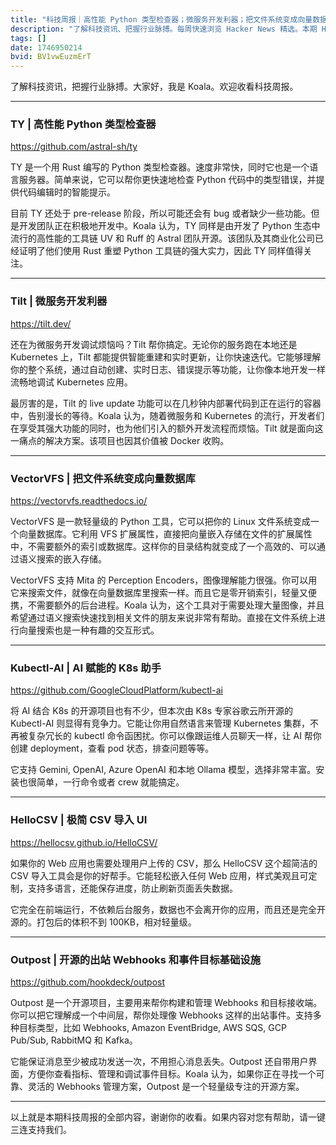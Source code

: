 ```yaml
---
title: "科技周报｜高性能 Python 类型检查器；微服务开发利器；把文件系统变成向量数据库"
description: "了解科技资讯、把握行业脉搏。每周快速浏览 Hacker News 精选。本期 Hacker Newsletter 地址：https://buttondown.com/hacker-newsletter/archive/hacker-newsletter-745/"
tags: []
date: 1746950214
bvid: BV1vwEuzmErT
---
```

了解科技资讯，把握行业脉搏。大家好，我是 Koala。欢迎收看科技周报。

---

### TY | 高性能 Python 类型检查器
https://github.com/astral-sh/ty

TY 是一个用 Rust 编写的 Python 类型检查器。速度非常快，同时它也是一个语言服务器。简单来说，它可以帮你更快速地检查 Python 代码中的类型错误，并提供代码编辑时的智能提示。

目前 TY 还处于 pre-release 阶段，所以可能还会有 bug 或者缺少一些功能。但是开发团队正在积极地开发中。Koala 认为，TY 同样是由开发了 Python 生态中流行的高性能的工具链 UV 和 Ruff 的 Astral 团队开源。该团队及其商业化公司已经证明了他们使用 Rust 重塑 Python 工具链的强大实力，因此 TY 同样值得关注。

---

### Tilt | 微服务开发利器
https://tilt.dev/

还在为微服务开发调试烦恼吗？Tilt 帮你搞定。无论你的服务跑在本地还是 Kubernetes 上，Tilt 都能提供智能重建和实时更新，让你快速迭代。它能够理解你的整个系统，通过自动创建、实时日志、错误提示等功能，让你像本地开发一样流畅地调试 Kubernetes 应用。

最厉害的是，Tilt 的 live update 功能可以在几秒钟内部署代码到正在运行的容器中，告别漫长的等待。Koala 认为，随着微服务和 Kubernetes 的流行，开发者们在享受其强大功能的同时，也为他们引入的额外开发流程而烦恼。Tilt 就是面向这一痛点的解决方案。该项目也因其价值被 Docker 收购。

---

### VectorVFS | 把文件系统变成向量数据库
https://vectorvfs.readthedocs.io/

VectorVFS 是一款轻量级的 Python 工具，它可以把你的 Linux 文件系统变成一个向量数据库。它利用 VFS 扩展属性，直接把向量嵌入存储在文件的扩展属性中，不需要额外的索引或数据库。这样你的目录结构就变成了一个高效的、可以通过语义搜索的嵌入存储。

VectorVFS 支持 Mita 的 Perception Encoders，图像理解能力很强。你可以用它来搜索文件，就像在向量数据库里搜索一样。而且它是零开销索引，轻量又便携，不需要额外的后台进程。Koala 认为，这个工具对于需要处理大量图像，并且希望通过语义搜索快速找到相关文件的朋友来说非常有帮助。直接在文件系统上进行向量搜索也是一种有趣的交互形式。

---

### Kubectl-AI | AI 赋能的 K8s 助手
https://github.com/GoogleCloudPlatform/kubectl-ai

将 AI 结合 K8s 的开源项目也有不少，但本次由 K8s 专家谷歌云所开源的 Kubectl-AI 则显得有竞争力。它能让你用自然语言来管理 Kubernetes 集群，不再被复杂冗长的 kubectl 命令函困扰。你可以像跟运维人员聊天一样，让 AI 帮你创建 deployment，查看 pod 状态，排查问题等等。

它支持 Gemini, OpenAI, Azure OpenAI 和本地 Ollama 模型，选择非常丰富。安装也很简单，一行命令或者 crew 就能搞定。

---

### HelloCSV | 极简 CSV 导入 UI
https://hellocsv.github.io/HelloCSV/

如果你的 Web 应用也需要处理用户上传的 CSV，那么 HelloCSV 这个超简洁的 CSV 导入工具会是你的好帮手。它能轻松嵌入任何 Web 应用，样式美观且可定制，支持多语言，还能保存进度，防止刷新页面丢失数据。

它完全在前端运行，不依赖后台服务，数据也不会离开你的应用，而且还是完全开源的。打包后的体积不到 100KB，相对轻量级。

---

### Outpost | 开源的出站 Webhooks 和事件目标基础设施
https://github.com/hookdeck/outpost

Outpost 是一个开源项目，主要用来帮你构建和管理 Webhooks 和目标接收端。你可以把它理解成一个中间层，帮你处理像 Webhooks 这样的出站事件。支持多种目标类型，比如 Webhooks, Amazon EventBridge, AWS SQS, GCP Pub/Sub, RabbitMQ 和 Kafka。

它能保证消息至少被成功发送一次，不用担心消息丢失。Outpost 还自带用户界面，方便你查看指标、管理和调试事件目标。Koala 认为，如果你正在寻找一个可靠、灵活的 Webhooks 管理方案，Outpost 是一个轻量级专注的开源方案。

---

以上就是本期科技周报的全部内容，谢谢你的收看。如果内容对您有帮助，请一键三连支持我们。

